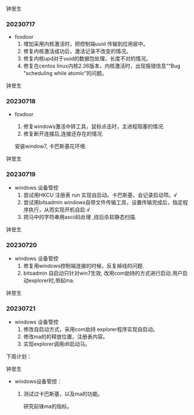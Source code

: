 钟昱生

### 20230717

* foxdoor
  1. 增加采用内核激活时，把控制端uuid 传输到应用层中。
  2. 修复内核激活成功后，激活记录不改变的情况。
  3. 修复内核upd对于uuid的数据包处理，长度不对的情况。
  4. 修复在centos linux内核2.36版本，内核激活时，出现报错信息““Bug "scheduling while atomic”的问题。

钟昱生

### 20230718

* foxdoor

  1. 修复windows激活中转工具，鼠标点击时，主进程阻塞的情况.
  2. 修复断开连接后,连接还存在的情况.

  安装window7, 卡巴斯基花环境.

钟昱生

### 20230719

* windows 设备管控
  1. 尝试用HKCU 注册表 run 实现自启动。卡巴斯基，会记录启动项。√
  2. 尝试用bitsadmin windows自带文件传输工具，设置传输完成后，指定程序执行，从而实现开机自启.√
  3. 把马中的字符串用ascii码处理  ,绕后杀软静态扫描.

钟昱生

### 20230720

* windows 设备管控
  1. 修复用windows控制端连接的时候，反复掉线的问题.
  2. bitsadmin 自启动只针对win7生效, 改用com劫持的方式进行启动.用户启动explorer时,带起ma.

钟昱生

### 20230721

* windows 设备管控
  1. 修改自启动方式，采用com劫持 explorer程序实现自启动。
  2. 修改ma的的释放位置，注册表内容。
  3. 实现explorer调用dll启动马。



下周计划：

钟昱生

* windows设备管控：
  
  1. 测试过卡巴斯基，以及ma的功能。
  
     研究前锋ma的指标。
